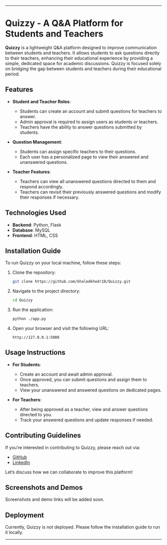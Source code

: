 
---

# Quizzy - A Q&A Platform for Students and Teachers

**Quizzy** is a lightweight Q&A platform designed to improve communication between students and teachers. It allows students to ask questions directly to their teachers, enhancing their educational experience by providing a simple, dedicated space for academic discussions. Quizzy is focused solely on bridging the gap between students and teachers during their educational period.

## Features

- **Student and Teacher Roles**:
  - Students can create an account and submit questions for teachers to answer.
  - Admin approval is required to assign users as students or teachers.
  - Teachers have the ability to answer questions submitted by students.

- **Question Management**:
  - Students can assign specific teachers to their questions.
  - Each user has a personalized page to view their answered and unanswered questions.

- **Teacher Features**:
  - Teachers can view all unanswered questions directed to them and respond accordingly.
  - Teachers can revisit their previously answered questions and modify their responses if necessary.

## Technologies Used

- **Backend**: Python, Flask
- **Database**: MySQL
- **Frontend**: HTML, CSS

## Installation Guide

To run Quizzy on your local machine, follow these steps:

1. Clone the repository:
   ```bash
   git clone https://github.com/khaledkhedr18/Quizzy.git
   ```
2. Navigate to the project directory:
   ```bash
   cd Quizzy
   ```
3. Run the application:
   ```bash
   python ./app.py
   ```
4. Open your browser and visit the following URL:
   ```
   http://127.0.0.1:5000
   ```

## Usage Instructions

- **For Students**:
  - Create an account and await admin approval.
  - Once approved, you can submit questions and assign them to teachers.
  - View your unanswered and answered questions on dedicated pages.

- **For Teachers**:
  - After being approved as a teacher, view and answer questions directed to you.
  - Track your answered questions and update responses if needed.

## Contributing Guidelines

If you’re interested in contributing to Quizzy, please reach out via:

- [GitHub](https://github.com/khaledkhedr18)
- [LinkedIn](https://www.linkedin.com/in/khaled-khedr-73b811223/)

Let’s discuss how we can collaborate to improve this platform!

## Screenshots and Demos

Screenshots and demo links will be added soon.

## Deployment

Currently, Quizzy is not deployed. Please follow the installation guide to run it locally.

---
